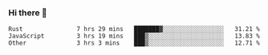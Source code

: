 ### Hi there 👋

<!--
**WShiBin/WShiBin** is a ✨ _special_ ✨ repository because its `README.md` (this file) appears on your GitHub profile.

Here are some ideas to get you started:

- 🔭 I’m currently working on ...
- 🌱 I’m currently learning ...
- 👯 I’m looking to collaborate on ...
- 🤔 I’m looking for help with ...
- 💬 Ask me about ...
- 📫 How to reach me: ...
- 😄 Pronouns: ...
- ⚡ Fun fact: ...
-->

<!--START_SECTION:waka-->

```text
Rust               7 hrs 29 mins   ███████▓░░░░░░░░░░░░░░░░░   31.21 %
JavaScript         3 hrs 19 mins   ███▒░░░░░░░░░░░░░░░░░░░░░   13.83 %
Other              3 hrs 3 mins    ███▒░░░░░░░░░░░░░░░░░░░░░   12.71 %
```

<!--END_SECTION:waka-->
